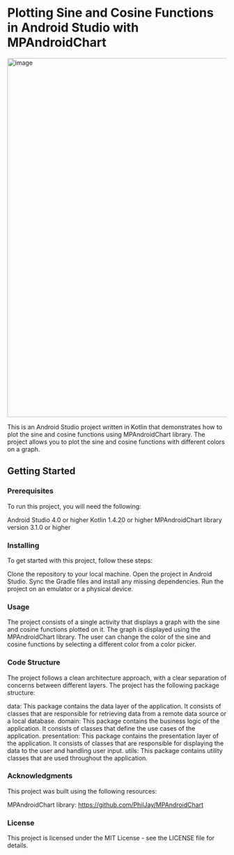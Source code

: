 # Plotting Sine and Cosine Functions in Android Studio with MPAndroidChart
<img width="823" alt="image" src="https://user-images.githubusercontent.com/30737946/219880090-26df1ab2-8d1f-4bab-9466-5ba112eb4036.png">

This is an Android Studio project written in Kotlin that demonstrates how to plot the sine and cosine functions using MPAndroidChart library. The project allows you to plot the sine and cosine functions with different colors on a graph.

## Getting Started

### Prerequisites
To run this project, you will need the following:

Android Studio 4.0 or higher
Kotlin 1.4.20 or higher
MPAndroidChart library version 3.1.0 or higher
### Installing
To get started with this project, follow these steps:

Clone the repository to your local machine.
Open the project in Android Studio.
Sync the Gradle files and install any missing dependencies.
Run the project on an emulator or a physical device.
### Usage

The project consists of a single activity that displays a graph with the sine and cosine functions plotted on it. The graph is displayed using the MPAndroidChart library. The user can change the color of the sine and cosine functions by selecting a different color from a color picker.

### Code Structure

The project follows a clean architecture approach, with a clear separation of concerns between different layers. The project has the following package structure:

data: This package contains the data layer of the application. It consists of classes that are responsible for retrieving data from a remote data source or a local database.
domain: This package contains the business logic of the application. It consists of classes that define the use cases of the application.
presentation: This package contains the presentation layer of the application. It consists of classes that are responsible for displaying the data to the user and handling user input.
utils: This package contains utility classes that are used throughout the application.
### Acknowledgments

This project was built using the following resources:

MPAndroidChart library: https://github.com/PhilJay/MPAndroidChart
### License

This project is licensed under the MIT License - see the LICENSE file for details.

